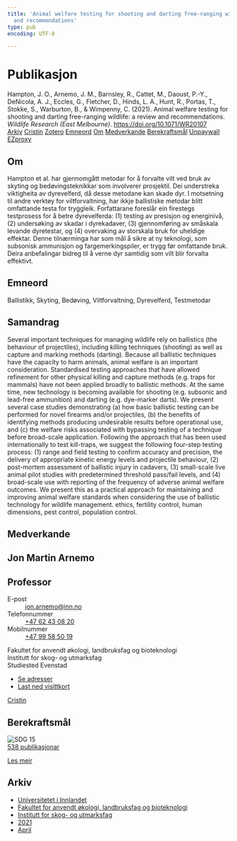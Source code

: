 ```yaml
---
title: 'Animal welfare testing for shooting and darting free-ranging wildlife: a review
  and recommendations'
type: pub
encoding: UTF-8

---
```

<h1>Publikasjon</h1>
<article id="csl-bib-container-P92HJVSX" class="csl-bib-container">
  <div class="csl-bib-body"> <div class="csl-entry">Hampton, J. O., Arnemo, J. M., Barnsley, R., Cattet, M., Daoust, P.-Y., DeNicola, A. J., Eccles, G., Fletcher, D., Hinds, L. A., Hunt, R., Portas, T., Stokke, S., Warburton, B., &#38; Wimpenny, C. (2021). Animal welfare testing for shooting and darting free-ranging wildlife: a review and recommendations. <i>Wildlife Research (East Melbourne)</i>. <a href="https://doi.org/10.1071/WR20107">https://doi.org/10.1071/WR20107</a></div> </div>
  <div class="csl-bib-buttons">
    <a href="#taxonomy-article-P92HJVSX" alt="archive" class="csl-bib-button">Arkiv</a>
    <a href="https://app.cristin.no/results/show.jsf?id=1907288" alt="Cristin" class="csl-bib-button">Cristin</a>
    <a href="http://zotero.org/groups/5881554/items/P92HJVSX" alt="Zotero" class="csl-bib-button">Zotero</a>
    <a href="#keywords-article-P92HJVSX" alt="keywords" class="csl-bib-button">Emneord</a>
    <a href="#about-article-P92HJVSX" alt="about_pub" class="csl-bib-button">Om</a>
    <a href="#contributors-article-P92HJVSX" alt="contributors" class="csl-bib-button">Medverkande</a>
    <a href="#sdg-article-P92HJVSX" alt="sdg" class="csl-bib-button">Berekraftsmål</a>
    <a href="https://www.publish.csiro.au/wr/pdf/WR20107" alt="Unpaywall" class="csl-bib-button">Unpaywall</a>
    <a href="https://www.publish.csiro.au/wr/pdf/WR20107" alt="EZproxy" class="csl-bib-button">EZproxy</a>
  </div>
  <div id="csl-bib-meta-container-P92HJVSX"></div>
</article>
<div id="csl-bib-meta-P92HJVSX" class="csl-bib-meta">
  <article id="about-article-P92HJVSX" class="about_pub-article">
    <h1>Om</h1>
    Hampton et al. har gjennomgått metodar for å forvalte vilt ved bruk av skyting og bedøvingsteknikkar som involverer prosjektil. Dei understreka viktigheita av dyrevelferd, då desse metodane kan skade dyr. I motsetning til andre verktøy for viltforvaltning, har ikkje ballistiske metodar blitt omfattande testa for tryggleik. Forfattarane foreslår ein firestegs testprosess for å betre dyrevelferda: (1) testing av presisjon og energinivå, (2) undersøking av skadar i dyrekadaver, (3) gjennomføring av småskala levande dyretestar, og (4) overvaking av storskala bruk for uheldige effektar. Denne tilnærminga har som mål å sikre at ny teknologi, som subsonisk ammunisjon og fargemerkingspiler, er trygg før omfattande bruk. Deira anbefalingar bidreg til å verne dyr samtidig som vilt blir forvalta effektivt.
  </article>
  <article id="keywords-article-P92HJVSX" class="keywords-article">
    <h1>Emneord</h1>
    Ballistikk, Skyting, Bedøving, Viltforvaltning, Dyrevelferd, Testmetodar
  </article>
  <article id="abstract-article-P92HJVSX" class="abstract-article">
    <h1>Samandrag</h1>
    Several important techniques for managing wildlife rely on ballistics (the behaviour of projectiles), including killing techniques (shooting) as well as capture and marking methods (darting). Because all ballistic techniques have the capacity to harm animals, animal welfare is an important consideration. Standardised testing approaches that have allowed refinement for other physical killing and capture methods (e.g. traps for mammals) have not been applied broadly to ballistic methods. At the same time, new technology is becoming available for shooting (e.g. subsonic and lead-free ammunition) and darting (e.g. dye-marker darts). We present several case studies demonstrating (a) how basic ballistic testing can be performed for novel firearms and/or projectiles, (b) the benefits of identifying methods producing undesirable results before operational use, and (c) the welfare risks associated with bypassing testing of a technique before broad-scale application. Following the approach that has been used internationally to test kill-traps, we suggest the following four-step testing process: (1) range and field testing to confirm accuracy and precision, the delivery of appropriate kinetic energy levels and projectile behaviour, (2) post-mortem assessment of ballistic injury in cadavers, (3) small-scale live animal pilot studies with predetermined threshold pass/fail levels, and (4) broad-scale use with reporting of the frequency of adverse animal welfare outcomes. We present this as a practical approach for maintaining and improving animal welfare standards when considering the use of ballistic technology for wildlife management. 
ethics, fertility control, human dimensions, pest control, population control.
  </article>
  <article id="contributors-article-P92HJVSX" class="contributors-article">
    <h1>Medverkande</h1>
    <div class="personas"> <div class="vrtx-hinn-person-card"> <div class="photo"> <i class="lar la-user-circle missing-person"></i> </div> <div class="info"> <hgroup><h1>Jon Martin Arnemo</h1> <h2>Professor</h2> </hgroup><dl> <dt>E-post</dt> <dd> <a href="mailto:jon.arnemo@inn.no">jon.arnemo@inn.no</a> </dd> <dt>Telefonnummer</dt> <dd><a href="tel:+4762430820"> +47 62 43 08 20 </a></dd> <dt>Mobilnummer</dt> <dd><a href="tel:+4799585019"> +47 99 58 50 19 </a></dd> </dl> <p> Fakultet for anvendt økologi, landbruksfag og bioteknologi<br> Institutt for skog- og utmarksfag<br> Studiested Evenstad </p> <ul class="vrtx-hinn-links"> <li><a href="https://www.inn.no/finn-en-ansatt/jon-arnemo.html#vrtx-hinn-addresses">Se adresser</a></li> <li><a href="https://www.inn.no/finn-en-ansatt/jon-arnemo.html?vrtx=vcf">Last ned visittkort</a></li> </ul> </div> </div> <a href="https://app.cristin.no/persons/show.jsf?id=328246" alt="Cristin URL" class="personas-cristin">Cristin</a> </div>
  </article>
  <article id="sdg-article-P92HJVSX" class="sdg-article">
    <h1>Berekraftsmål</h1>
    <div class="sdg-container"><div id="sdg15" class="sdg">
        <img src="{{< params subfolder >}}images/sdg/sdg15_nn.png" class="image" alt="SDG 15">
        <div class="sdg-overlay">
          <a href="/nn/archive/?key=?sdg=15#archive" class="sdg-publication-count"><span>538</span> publikasjonar</a>
          <p><a href="https://fn.no/om-fn/fns-baerekraftsmaal/livet-paa-land?lang=nno-NO" class="sdg-read-more">Les meir</a></p>
        </div>
      </div></div>
  </article>
  <article id="taxonomy-article-P92HJVSX" class="taxonomy-article">
    <h1>Arkiv</h1>
    <ul>
      <li>
        <a href="/nn/archive/?key=3DCRN523">Universitetet i Innlandet</a>
      </li>
      <li>
        <a href="/nn/archive/?key=T77LXH6D">Fakultet for anvendt økologi, landbruksfag og bioteknologi</a>
      </li>
      <li>
        <a href="/nn/archive/?key=7TRARPE3">Institutt for skog- og utmarksfag</a>
      </li>
      <li>
        <a href="/nn/archive/?key=5LT6Q2XL">2021</a>
      </li>
      <li>
        <a href="/nn/archive/?key=FLW7Z7RP">April</a>
      </li>
    </ul>
  </article>
</div>
